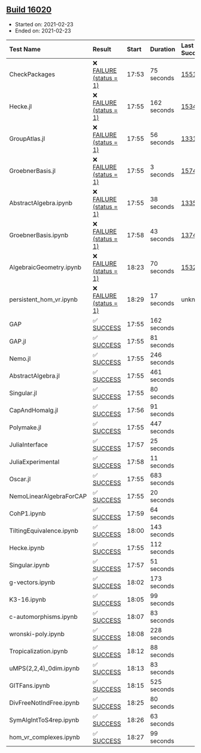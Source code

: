 ## [Build 16020](https://oscarci.mathematik.uni-kl.de/job/oscar/16020/)

* Started on: 2021-02-23
* Ended on: 2021-02-23

| Test Name    | Result | Start | Duration | Last Success | First Failure |
|:-------------|:-------|:------|:---------|:-------------|:--------------|
| CheckPackages | ❌ [FAILURE (status = 1)](https://oscarci.mathematik.uni-kl.de/job/oscar/16020/artifact/logs/build-16020/CheckPackages.log) | 17:53 | 75 seconds | [15514](https://oscarci.mathematik.uni-kl.de/job/oscar/15514/) | [15515](https://oscarci.mathematik.uni-kl.de/job/oscar/15515/) |
| Hecke.jl | ❌ [FAILURE (status = 1)](https://oscarci.mathematik.uni-kl.de/job/oscar/16020/artifact/logs/build-16020/Hecke.jl.log) | 17:55 | 162 seconds | [15344](https://oscarci.mathematik.uni-kl.de/job/oscar/15344/) | [15348](https://oscarci.mathematik.uni-kl.de/job/oscar/15348/) |
| GroupAtlas.jl | ❌ [FAILURE (status = 1)](https://oscarci.mathematik.uni-kl.de/job/oscar/16020/artifact/logs/build-16020/GroupAtlas.jl.log) | 17:55 | 56 seconds | [13311](https://oscarci.mathematik.uni-kl.de/job/oscar/13311/) | [13312](https://oscarci.mathematik.uni-kl.de/job/oscar/13312/) |
| GroebnerBasis.jl | ❌ [FAILURE (status = 1)](https://oscarci.mathematik.uni-kl.de/job/oscar/16020/artifact/logs/build-16020/GroebnerBasis.jl.log) | 17:55 | 3 seconds | [15745](https://oscarci.mathematik.uni-kl.de/job/oscar/15745/) | [15746](https://oscarci.mathematik.uni-kl.de/job/oscar/15746/) |
| AbstractAlgebra.ipynb | ❌ [FAILURE (status = 1)](https://oscarci.mathematik.uni-kl.de/job/oscar/16020/artifact/logs/build-16020/AbstractAlgebra.ipynb.log) | 17:55 | 38 seconds | [13355](https://oscarci.mathematik.uni-kl.de/job/oscar/13355/) | [13356](https://oscarci.mathematik.uni-kl.de/job/oscar/13356/) |
| GroebnerBasis.ipynb | ❌ [FAILURE (status = 1)](https://oscarci.mathematik.uni-kl.de/job/oscar/16020/artifact/logs/build-16020/GroebnerBasis.ipynb.log) | 17:58 | 43 seconds | [13748](https://oscarci.mathematik.uni-kl.de/job/oscar/13748/) | [13749](https://oscarci.mathematik.uni-kl.de/job/oscar/13749/) |
| AlgebraicGeometry.ipynb | ❌ [FAILURE (status = 1)](https://oscarci.mathematik.uni-kl.de/job/oscar/16020/artifact/logs/build-16020/AlgebraicGeometry.ipynb.log) | 18:23 | 70 seconds | [15322](https://oscarci.mathematik.uni-kl.de/job/oscar/15322/) | [15323](https://oscarci.mathematik.uni-kl.de/job/oscar/15323/) |
| persistent_hom_vr.ipynb | ❌ [FAILURE (status = 1)](https://oscarci.mathematik.uni-kl.de/job/oscar/16020/artifact/logs/build-16020/persistent_hom_vr.ipynb.log) | 18:29 | 17 seconds | unknown | unknown |
| GAP | ✅ [SUCCESS](https://oscarci.mathematik.uni-kl.de/job/oscar/16020/artifact/logs/build-16020/GAP.log) | 17:55 | 162 seconds |  |  |
| GAP.jl | ✅ [SUCCESS](https://oscarci.mathematik.uni-kl.de/job/oscar/16020/artifact/logs/build-16020/GAP.jl.log) | 17:55 | 81 seconds |  |  |
| Nemo.jl | ✅ [SUCCESS](https://oscarci.mathematik.uni-kl.de/job/oscar/16020/artifact/logs/build-16020/Nemo.jl.log) | 17:55 | 246 seconds |  |  |
| AbstractAlgebra.jl | ✅ [SUCCESS](https://oscarci.mathematik.uni-kl.de/job/oscar/16020/artifact/logs/build-16020/AbstractAlgebra.jl.log) | 17:55 | 461 seconds |  |  |
| Singular.jl | ✅ [SUCCESS](https://oscarci.mathematik.uni-kl.de/job/oscar/16020/artifact/logs/build-16020/Singular.jl.log) | 17:55 | 80 seconds |  |  |
| CapAndHomalg.jl | ✅ [SUCCESS](https://oscarci.mathematik.uni-kl.de/job/oscar/16020/artifact/logs/build-16020/CapAndHomalg.jl.log) | 17:56 | 91 seconds |  |  |
| Polymake.jl | ✅ [SUCCESS](https://oscarci.mathematik.uni-kl.de/job/oscar/16020/artifact/logs/build-16020/Polymake.jl.log) | 17:55 | 447 seconds |  |  |
| JuliaInterface | ✅ [SUCCESS](https://oscarci.mathematik.uni-kl.de/job/oscar/16020/artifact/logs/build-16020/JuliaInterface.log) | 17:57 | 25 seconds |  |  |
| JuliaExperimental | ✅ [SUCCESS](https://oscarci.mathematik.uni-kl.de/job/oscar/16020/artifact/logs/build-16020/JuliaExperimental.log) | 17:58 | 11 seconds |  |  |
| Oscar.jl | ✅ [SUCCESS](https://oscarci.mathematik.uni-kl.de/job/oscar/16020/artifact/logs/build-16020/Oscar.jl.log) | 17:55 | 683 seconds |  |  |
| NemoLinearAlgebraForCAP | ✅ [SUCCESS](https://oscarci.mathematik.uni-kl.de/job/oscar/16020/artifact/logs/build-16020/NemoLinearAlgebraForCAP.log) | 17:55 | 20 seconds |  |  |
| CohP1.ipynb | ✅ [SUCCESS](https://oscarci.mathematik.uni-kl.de/job/oscar/16020/artifact/logs/build-16020/CohP1.ipynb.log) | 17:59 | 64 seconds |  |  |
| TiltingEquivalence.ipynb | ✅ [SUCCESS](https://oscarci.mathematik.uni-kl.de/job/oscar/16020/artifact/logs/build-16020/TiltingEquivalence.ipynb.log) | 18:00 | 143 seconds |  |  |
| Hecke.ipynb | ✅ [SUCCESS](https://oscarci.mathematik.uni-kl.de/job/oscar/16020/artifact/logs/build-16020/Hecke.ipynb.log) | 17:55 | 112 seconds |  |  |
| Singular.ipynb | ✅ [SUCCESS](https://oscarci.mathematik.uni-kl.de/job/oscar/16020/artifact/logs/build-16020/Singular.ipynb.log) | 17:57 | 51 seconds |  |  |
| g-vectors.ipynb | ✅ [SUCCESS](https://oscarci.mathematik.uni-kl.de/job/oscar/16020/artifact/logs/build-16020/g-vectors.ipynb.log) | 18:02 | 173 seconds |  |  |
| K3-16.ipynb | ✅ [SUCCESS](https://oscarci.mathematik.uni-kl.de/job/oscar/16020/artifact/logs/build-16020/K3-16.ipynb.log) | 18:05 | 99 seconds |  |  |
| c-automorphisms.ipynb | ✅ [SUCCESS](https://oscarci.mathematik.uni-kl.de/job/oscar/16020/artifact/logs/build-16020/c-automorphisms.ipynb.log) | 18:07 | 83 seconds |  |  |
| wronski-poly.ipynb | ✅ [SUCCESS](https://oscarci.mathematik.uni-kl.de/job/oscar/16020/artifact/logs/build-16020/wronski-poly.ipynb.log) | 18:08 | 228 seconds |  |  |
| Tropicalization.ipynb | ✅ [SUCCESS](https://oscarci.mathematik.uni-kl.de/job/oscar/16020/artifact/logs/build-16020/Tropicalization.ipynb.log) | 18:12 | 88 seconds |  |  |
| uMPS(2,2,4)_0dim.ipynb | ✅ [SUCCESS](https://oscarci.mathematik.uni-kl.de/job/oscar/16020/artifact/logs/build-16020/uMPS-2-2-4-_0dim.ipynb.log) | 18:13 | 83 seconds |  |  |
| GITFans.ipynb | ✅ [SUCCESS](https://oscarci.mathematik.uni-kl.de/job/oscar/16020/artifact/logs/build-16020/GITFans.ipynb.log) | 18:15 | 525 seconds |  |  |
| DivFreeNotIndFree.ipynb | ✅ [SUCCESS](https://oscarci.mathematik.uni-kl.de/job/oscar/16020/artifact/logs/build-16020/DivFreeNotIndFree.ipynb.log) | 18:25 | 80 seconds |  |  |
| SymAlgIntToS4rep.ipynb | ✅ [SUCCESS](https://oscarci.mathematik.uni-kl.de/job/oscar/16020/artifact/logs/build-16020/SymAlgIntToS4rep.ipynb.log) | 18:26 | 63 seconds |  |  |
| hom_vr_complexes.ipynb | ✅ [SUCCESS](https://oscarci.mathematik.uni-kl.de/job/oscar/16020/artifact/logs/build-16020/hom_vr_complexes.ipynb.log) | 18:27 | 99 seconds |  |  |
